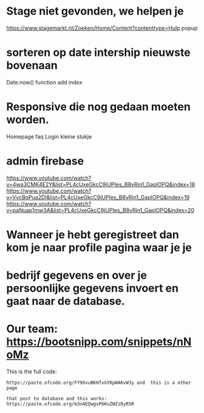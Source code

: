 # Stage niet gevonden, we helpen je
  https://www.stagemarkt.nl/Zoeken/Home/Content?contenttype=Hulp
  popup 

# sorteren op date intership nieuwste bovenaan
  Date.now() function add index

# Responsive die nog gedaan moeten worden.
  Homepage
  faq
  Login kleine stukje

# admin firebase
  https://www.youtube.com/watch?v=4wa3CMK4E2Y&list=PL4cUxeGkcC9jUPIes_B8vRjn1_GaplOPQ&index=18
  https://www.youtube.com/watch?v=VvcBqPua2DI&list=PL4cUxeGkcC9jUPIes_B8vRjn1_GaplOPQ&index=19
  https://www.youtube.com/watch?v=paNuap1mw3A&list=PL4cUxeGkcC9jUPIes_B8vRjn1_GaplOPQ&index=20


# Wanneer je hebt geregistreet dan kom je naar profile pagina waar je je 
# bedrijf gegevens en over je persoonlijke gegevens invoert en gaat naar de database.

  
# Our team: https://bootsnipp.com/snippets/nNoMz

This is the full code: 

    https://paste.ofcode.org/FY9XvuBKHfxGYKpWAKvW3y and  this is a other page 

    that post to database and this works: 
    https://paste.ofcode.org/m3nAEQwgvP6KuZWZzDyR5R